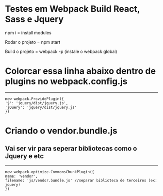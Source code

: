 # Testes em Webpack Build React, Sass e Jquery

npm i = install modules

Rodar o projeto = npm start

Build o projeto = webpack -p (instale o webpack global)

# Colorcar essa linha abaixo dentro de plugins no webpack.config.js

---
    new webpack.ProvidePlugin({
    '$': 'jquery/dist/jquery.js',
    'jQuery': 'jquery/dist/jquery.js'
    })

# Criando o vendor.bundle.js
## Vai ser vir para seperar bibliotecas como o Jquery e etc

---
    new webpack.optimize.CommonsChunkPlugin({
    name: 'vendor',
    filename: 'js/vendor.bundle.js' //separar biblioteca de terceiros (ex: jquery)
    })